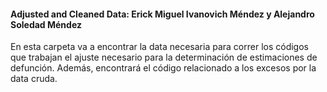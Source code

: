 #### Adjusted and Cleaned Data: Erick Miguel Ivanovich Méndez y Alejandro Soledad Méndez

En esta carpeta va a encontrar la data necesaria para correr los códigos que trabajan el ajuste necesario para la determinación de estimaciones de defunción. 
Además, encontrará el código relacionado a los excesos por la data cruda. 
